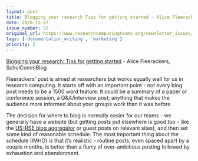 ```yaml
---
layout: post
title: Blogging your research Tips for getting started - Alice Fleerackers, ScholCommBlog
date: 2020-11-27
issue_number: 52
original_url: https://www.researchcomputingteams.org/newsletter_issues/0052
tags: ['documentation_writing', 'marketing']
priority: 2
---
```


<!-- markdownlint-disable MD033 -->
<!-- markdownlint-disable MD041 -->
<!-- markdownlint-disable MD049 -->

[Blogging your research: Tips for getting started](https://www.scholcommlab.ca/2020/11/23/blogging-your-research-tips-for-getting-started/) - Alice Fleerackers, ScholCommBlog

Fleerackers’ post is aimed at researchers but works equally well for us in research computing.  It starts off with an important point - not every blog post needs to be a 1500 word feature.  It could be a summary of a paper or conference session, a Q&A/interview post; anything that makes the audience more informed about your groups work than it was before.

The decision for where to blog is normally easier for our teams - we generally have a website (but getting posts put elsewhere is good too - like the [US-RSE blog aggregator](http://us-rse.org/blog/) or guest posts on relevant sites), and then set some kind of reasonable schedule.  The most important thing about the schedule (IMHO) is that it’s realistic - routine posts, even spaced apart by a couple months, is better than a flurry of over-ambitious posting followed by exhaustion and abandonment.